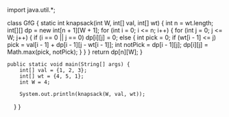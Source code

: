 import java.util.*;

class GfG {
    static int knapsack(int W, int[] val, int[] wt) {
        int n = wt.length;
        int[][] dp = new int[n + 1][W + 1];
        for (int i = 0; i <= n; i++) {
            for (int j = 0; j <= W; j++) {
                if (i == 0 || j == 0)
                    dp[i][j] = 0;
                else {
                    int pick = 0;
                    if (wt[i - 1] <= j)
                        pick = val[i - 1] + dp[i - 1][j - wt[i - 1]];
                    int notPick = dp[i - 1][j];
                    dp[i][j] = Math.max(pick, notPick);
                }
            }
        }
        return dp[n][W];
    }

    public static void main(String[] args) {
        int[] val = {1, 2, 3};
        int[] wt = {4, 5, 1};
        int W = 4;

        System.out.println(knapsack(W, val, wt));
    }
}
